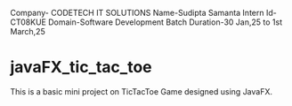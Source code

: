 Company- CODETECH IT SOLUTIONS Name-Sudipta Samanta Intern Id-CT08KUE Domain-Software Development Batch Duration-30 Jan,25 to 1st March,25

# javaFX_tic_tac_toe
This is a basic mini project on TicTacToe Game designed using JavaFX.
